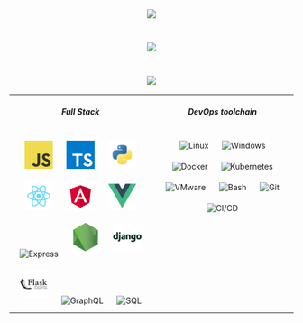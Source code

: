 <div align="center">
    <img src="https://media.giphy.com/media/hvRJCLFzcasrR4ia7z/giphy.gif" width="55px">
</div>

<div align="center" style="margin: 40px 0">
    <a href="https://github.com/better-think/github-profile-views-counter">
        <img width="175px" src="https://komarev.com/ghpvc/?username=better-think&color=DE002D">
    </a>
</div>

<div align="center">
    <a href="https://github.com/better-think?tab=repositories">
      <img src="https://github-readme-stats.vercel.app/api?username=better-think&show_icons=true&hide_border=true&hide_rank=true&card_width=100" width="500px" />
    </a>
</div>

<table>
	<tr>
		<td valign="top" width="50%">
			<div align="center">
			<h6> <b> Full Stack </b> </h6>
			</div>
			<div align="center">  
			<img style="margin: 10px" alt="JavaScript" height="50" src="https://raw.githubusercontent.com/github/explore/80688e429a7d4ef2fca1e82350fe8e3517d3494d/topics/javascript/javascript.png" />
			<img style="margin: 10px" alt="Typescript"height="50" src="https://raw.githubusercontent.com/github/explore/e94815998e4e0713912fed477a1f346ec04c3da2/topics/typescript/typescript.png" />
			<img style="margin: 10px" alt="Python"height="50" src="https://raw.githubusercontent.com/github/explore/e94815998e4e0713912fed477a1f346ec04c3da2/topics/python/python.png" />
			<img style="margin: 10px" alt="React" height="50" src="https://raw.githubusercontent.com/github/explore/80688e429a7d4ef2fca1e82350fe8e3517d3494d/topics/react/react.png" />
				<img style="margin: 10px" alt="Angular" height="50" src="https://raw.githubusercontent.com/github/explore/e94815998e4e0713912fed477a1f346ec04c3da2/topics/angular/angular.png" />
				<img style="margin: 10px" alt="Vue" height="50" src="https://raw.githubusercontent.com/github/explore/e94815998e4e0713912fed477a1f346ec04c3da2/topics/vue/vue.png" />
				<img style="margin: 10px"  alt="Express" height="50" src="https://raw.githubusercontent.com/sachuverma/sachuverma/master/icons/express.png"/>  
				<img style="margin: 10px" alt="Node.js" height="50" src="https://raw.githubusercontent.com/github/explore/80688e429a7d4ef2fca1e82350fe8e3517d3494d/topics/nodejs/nodejs.png" />
				<img style="margin: 10px" alt="Django" height="50" src="https://raw.githubusercontent.com/github/explore/e94815998e4e0713912fed477a1f346ec04c3da2/topics/django/django.png" />
				<img style="margin: 10px" alt="Flask" height="50" src="https://raw.githubusercontent.com/github/explore/e94815998e4e0713912fed477a1f346ec04c3da2/topics/flask/flask.png" />
				<img style="margin: 10px" alt="GraphQL" height="50" src="https://raw.githubusercontent.com/rohan-varma/rohan-blog/gh-pages/images/graphql.png" /> 
				<img style="margin: 10px" alt="SQL" height="50" src="https://www.zeluslugi.ru/upload/news/terms20191115-1.png" />
			</div></td><td valign="top" width="50%">
			<div align="center">
					<h6><b>DevOps toolchain</b></h6>
				</div>
			<div align="center"> 
				<img style="margin: 10px" src="https://profilinator.rishav.dev/skills-assets/linux-original.svg" alt="Linux" height="50" />
				<img style="margin: 10px" src="https://upload.wikimedia.org/wikipedia/commons/thumb/5/5f/Windows_logo_-_2012.svg/1024px-Windows_logo_-_2012.svg.png" alt="Windows" height="50" /> 
				<img style="margin: 10px" src="https://www.docker.com/sites/default/files/d8/2019-07/Moby-logo.png" alt="Docker" height="50" />
				<img style="margin: 10px" src="https://upload.wikimedia.org/wikipedia/commons/0/00/Kubernetes_%28container_engine%29.png" alt="Kubernetes" height="50" />
				<img style="margin: 10px" alt="VMware" height="50" src="https://upload.wikimedia.org/wikipedia/commons/3/34/VMware_Workstation_11.0_icon.png" />
				<img style="margin: 10px" src="https://profilinator.rishav.dev/skills-assets/gnu_bash-icon.svg" alt="Bash" height="50" />
				<img style="margin: 10px" src="https://profilinator.rishav.dev/skills-assets/git-scm-icon.svg" alt="Git" height="50" /> 
				<img style="margin: 10px" src="https://i.pinimg.com/originals/32/49/3a/32493aea1ed976cebf93364be225a2f8.png" alt="CI/CD" height="50"/>
			</div>
		</td>
	</tr>
</table> 
<!--
**better-think/better-think** is a ✨ _special_ ✨ repository because its `README.md` (this file) appears on your GitHub profile.

Here are some ideas to get you started:

- 🔭 I’m currently working on ...
- 🌱 I’m currently learning ...
- 👯 I’m looking to collaborate on ...
- 🤔 I’m looking for help with ...
- 💬 Ask me about ...
- 📫 How to reach me: ...
- 😄 Pronouns: ...
- ⚡ Fun fact: ...
-->
